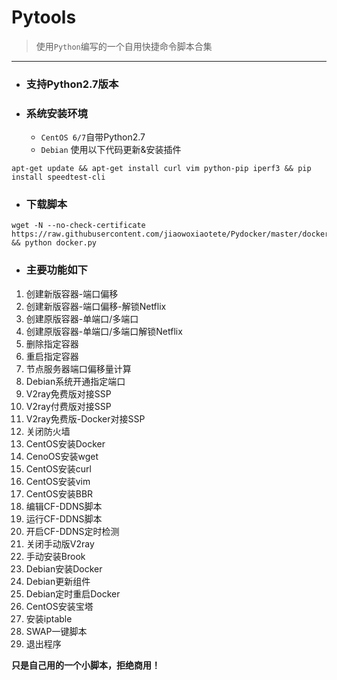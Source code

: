 # Pytools
> 使用`Python`编写的一个自用快捷命令脚本合集

----

- ### 支持Python2.7版本
- ### 系统安装环境
    - `CentOS 6/7`自带Python2.7
    - `Debian` 使用以下代码更新&安装插件 

```
apt-get update && apt-get install curl vim python-pip iperf3 && pip install speedtest-cli
```

- ### 下载脚本

```  
wget -N --no-check-certificate https://raw.githubusercontent.com/jiaowoxiaotete/Pydocker/master/docker.py && python docker.py
```

- ### 主要功能如下

1. 创建新版容器-端口偏移
2. 创建新版容器-端口偏移-解锁Netflix
3. 创建原版容器-单端口/多端口
4. 创建原版容器-单端口/多端口解锁Netflix
5. 删除指定容器
6. 重启指定容器
7. 节点服务器端口偏移量计算
8. Debian系统开通指定端口
9. V2ray免费版对接SSP
10. V2ray付费版对接SSP
11. V2ray免费版-Docker对接SSP
12. 关闭防火墙
1. CentOS安装Docker
1. CenoOS安装wget
1. CentOS安装curl
2. CentOS安装vim
3. CentOS安装BBR
1. 编辑CF-DDNS脚本
1. 运行CF-DDNS脚本
1. 开启CF-DDNS定时检测
19. 关闭手动版V2ray
1. 手动安装Brook
1. Debian安装Docker
1. Debian更新组件
1. Debian定时重启Docker
1. CentOS安装宝塔
1. 安装iptable
1. SWAP一键脚本
20. 退出程序

**只是自己用的一个小脚本，拒绝商用！**